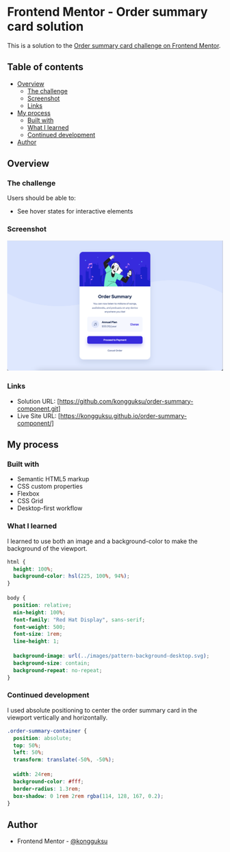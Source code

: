 # Frontend Mentor - Order summary card solution

This is a solution to the [Order summary card challenge on Frontend Mentor](https://www.frontendmentor.io/challenges/order-summary-component-QlPmajDUj).

## Table of contents

- [Overview](#overview)
  - [The challenge](#the-challenge)
  - [Screenshot](#screenshot)
  - [Links](#links)
- [My process](#my-process)
  - [Built with](#built-with)
  - [What I learned](#what-i-learned)
  - [Continued development](#continued-development)
- [Author](#author)

## Overview

### The challenge

Users should be able to:

- See hover states for interactive elements

### Screenshot

![](screenshot.jpg)

### Links

- Solution URL: [https://github.com/kongguksu/order-summary-component.git]
- Live Site URL: [https://kongguksu.github.io/order-summary-component/]

## My process

### Built with

- Semantic HTML5 markup
- CSS custom properties
- Flexbox
- CSS Grid
- Desktop-first workflow

### What I learned

I learned to use both an image and a background-color to make the background of the viewport.

```css
html {
  height: 100%;
  background-color: hsl(225, 100%, 94%);
}

body {
  position: relative;
  min-height: 100%;
  font-family: "Red Hat Display", sans-serif;
  font-weight: 500;
  font-size: 1rem;
  line-height: 1;

  background-image: url(../images/pattern-background-desktop.svg);
  background-size: contain;
  background-repeat: no-repeat;
}
```

### Continued development

I used absolute positioning to center the order summary card in the viewport vertically and horizontally.

```css
.order-summary-container {
  position: absolute;
  top: 50%;
  left: 50%;
  transform: translate(-50%, -50%);

  width: 24rem;
  background-color: #fff;
  border-radius: 1.3rem;
  box-shadow: 0 1rem 2rem rgba(114, 128, 167, 0.2);
}
```

## Author

- Frontend Mentor - [@kongguksu](https://www.frontendmentor.io/profile/kongguksu)
